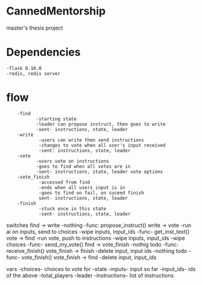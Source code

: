 CannedMentorship
================

master's thesis project

Dependencies
============
    -flask 0.10.0
    -redis, redis server

flow
========
        -find
               -starting state
               -leader can propose instruct, then goes to write
               -sent- instructions, state, leader
        -write
                -users can write then send instructions
                -changes to vote when all user's input received
                -sent: instructions, state, leader
        -vote  
               -users vote on instructions
               -goes to find when all votes are in
               -sent- instructions, state, leader vote options
        -vote_finish
                -accessed from find
                -ends when all users input is in
                -goes to find on fail, on suceed finish
                sent- instructions, state, leader
        -finish
                -stuck once in this state
                -sent- instructions, state, leader
switches
    find -> write
        -nothing
        -func: propose_instruct()
    write -> vote
        -run ai on inputs, send to choices
        -wipe inputs, input_ids
        -func- get_inst_text()
    vote -> find
        -run vote, push to instructions
        -wipe inputs, input_ids
        -wipe choices
        -func- send_my_vote()
    find -> vote_finish
        -nothig todo
        -func: receive_finish()
    vote_finish -> finish
        -delete input, input ids
        -nothing todo
        -func- vote_finish()
    vote_finish -> find
        -delete input, input_ids
        
vars
    -choices- choices to vote for
    -state
    -inputs- input so far
    -input_ids- ids of the above
    -total_players
    -leader
    -instructions- list of instructions


        
                
        
